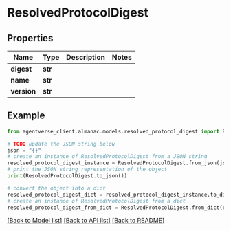 # ResolvedProtocolDigest


## Properties

Name | Type | Description | Notes
------------ | ------------- | ------------- | -------------
**digest** | **str** |  | 
**name** | **str** |  | 
**version** | **str** |  | 

## Example

```python
from agentverse_client.almanac.models.resolved_protocol_digest import ResolvedProtocolDigest

# TODO update the JSON string below
json = "{}"
# create an instance of ResolvedProtocolDigest from a JSON string
resolved_protocol_digest_instance = ResolvedProtocolDigest.from_json(json)
# print the JSON string representation of the object
print(ResolvedProtocolDigest.to_json())

# convert the object into a dict
resolved_protocol_digest_dict = resolved_protocol_digest_instance.to_dict()
# create an instance of ResolvedProtocolDigest from a dict
resolved_protocol_digest_from_dict = ResolvedProtocolDigest.from_dict(resolved_protocol_digest_dict)
```
[[Back to Model list]](../README.md#documentation-for-models) [[Back to API list]](../README.md#documentation-for-api-endpoints) [[Back to README]](../README.md)



